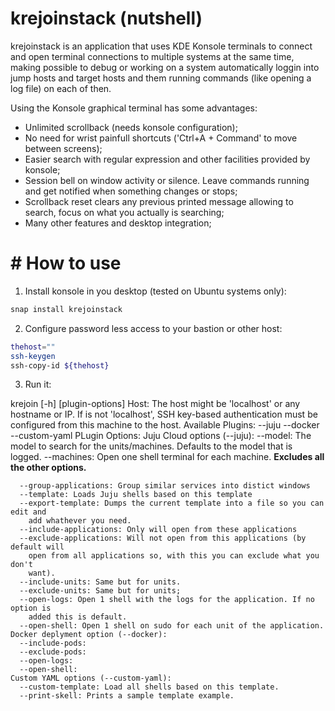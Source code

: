 # krejoinstack (nutshell)

krejoinstack is an application that uses KDE Konsole terminals to connect and
open terminal connections to multiple systems at the same time, making possible
to debug or working on a system automatically loggin into jump hosts and target
hosts and them running commands (like opening a log file) on each of then.  

Using the Konsole graphical terminal has some advantages:

- Unlimited scrollback (needs konsole configuration);
- No need for wrist painfull shortcuts ('Ctrl+A + Command' to move between
  screens);
- Easier search with regular expression and other facilities provided by
  konsole;
- Session bell on window activity or silence. Leave commands running and get
  notified when something changes or stops;
- Scrollback reset clears any previous printed message allowing to search,
  focus on what you actually is searching;
- Many other features and desktop integration;


# # How to use

1. Install konsole in you desktop (tested on Ubuntu systems only):

```bash
snap install krejoinstack
```

2. Configure password less access to your bastion or other host: 

```bash
thehost=""
ssh-keygen
ssh-copy-id ${thehost}
```
3. Run it:

krejoin [-h] <plugin> [plugin-options] <host>
Host:
  The host might be 'localhost' or any hostname or IP. If <host> is not
  'localhost', SSH key-based authentication must be configured from this
  machine to the host. 
Available Plugins:
   --juju
   --docker
   --custom-yaml
PLugin Options:
    Juju Cloud options (--juju):
      --model: The model to search for the units/machines. Defaults to the model 
        that is logged.
      --machines: Open one shell terminal for each machine. **Excludes all the
        other options.**
    
      --group-applications: Group similar services into distict windows
      --template: Loads Juju shells based on this template
      --export-template: Dumps the current template into a file so you can edit and
        add whathever you need.
      --include-applications: Only will open from these applications
      --exclude-applications: Will not open from this applications (by default will
        open from all applications so, with this you can exclude what you don't
        want).
      --include-units: Same but for units.
      --exclude-units: Same but for units;
      --open-logs: Open 1 shell with the logs for the application. If no option is
        added this is default.
      --open-shell: Open 1 shell on sudo for each unit of the application.
    Docker deplyment option (--docker):
      --include-pods:
      --exclude-pods:
      --open-logs:
      --open-shell:
    Custom YAML options (--custom-yaml):
      --custom-template: Load all shells based on this template.
      --print-skell: Prints a sample template example.

